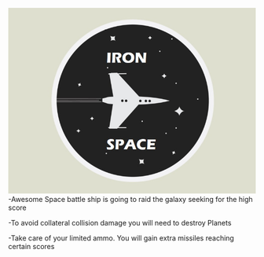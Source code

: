 ![Alt text](/img/for_md.jpg "Some img")<br/>
-Awesome Space battle ship is going to raid the galaxy seeking for the high score<br/>

-To avoid collateral collision damage you will need to destroy Planets<br/>

-Take care of your limited ammo. You will gain extra missiles reaching certain scores<br/>

